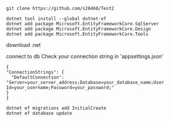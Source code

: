 ﻿```
git clone https://github.com/s28468/Test2
```
```
dotnet tool install --global dotnet-ef
dotnet add package Microsoft.EntityFrameworkCore.SqlServer
dotnet add package Microsoft.EntityFrameworkCore.Design
dotnet add package Microsoft.EntityFrameworkCore.Tools
```
download .net

connect to db
Check your connection string in 'appsettings.json'
  ```
{
  "ConnectionStrings": {
    "DefaultConnection": "Server=your_server_address;Database=your_database_name;User Id=your_username;Password=your_password;"
  }
}
  ```
```
dotnet ef migrations add InitialCreate
dotnet ef database update
```
